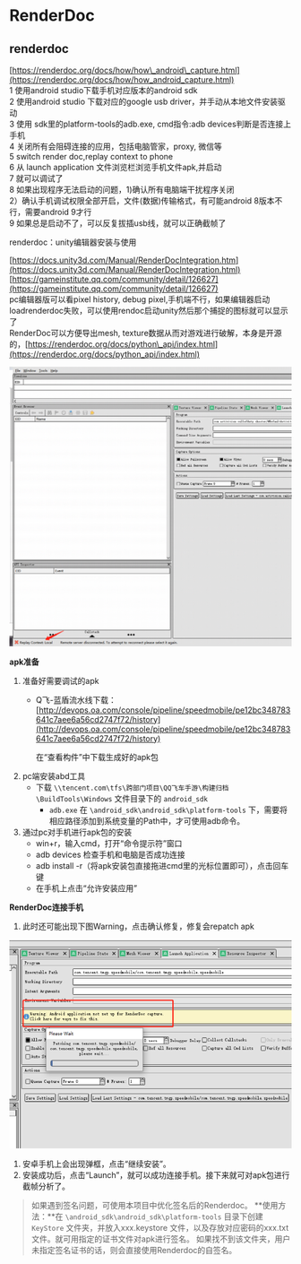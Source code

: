 # RenderDoc

## renderdoc

 [https://renderdoc.org/docs/how/how\_android\_capture.html](https://renderdoc.org/docs/how/how_android_capture.html)  
1 使用android studio下载手机对应版本的android sdk  
2 使用android studio 下载对应的google usb driver，并手动从本地文件安装驱动  
3 使用 sdk里的platform-tools的adb.exe, cmd指令:adb devices判断是否连接上手机  
4 关闭所有会阻碍连接的应用，包括电脑管家，proxy, 微信等  
5 switch render doc,replay context to phone  
6 从 launch application 文件浏览栏浏览手机文件apk,并启动  
7 就可以调试了  
8 如果出现程序无法启动的问题，1\)确认所有电脑端干扰程序关闭  
2）确认手机调试权限全部开启，文件\(数据\)传输格式，有可能android 8版本不行，需要android 9才行  
9 如果总是启动不了，可以反复拔插usb线，就可以正确截帧了  
  
renderdoc：unity编辑器安装与使用

[https://docs.unity3d.com/Manual/RenderDocIntegration.htm](https://docs.unity3d.com/Manual/RenderDocIntegration.html)  
[https://gameinstitute.qq.com/community/detail/126627](https://gameinstitute.qq.com/community/detail/126627)  
pc编辑器版可以看pixel history, debug pixel,手机端不行，如果编辑器启动loadrenderdoc失败，可以使用rendoc启动unity然后那个捕捉的图标就可以显示了  
RenderDoc可以方便导出mesh, texture数据从而对游戏进行破解，本身是开源的，[https://renderdoc.org/docs/python\_api/index.html](https://renderdoc.org/docs/python_api/index.html)



![RenderDoc](../../.gitbook/assets/image.png)

**apk准备**

1. 准备好需要调试的apk
   * Q飞-蓝盾流水线下载：[http://devops.oa.com/console/pipeline/speedmobile/pe12bc348783641c7aee6a56cd2747f72/history](http://devops.oa.com/console/pipeline/speedmobile/pe12bc348783641c7aee6a56cd2747f72/history)  

     在“查看构件”中下载生成好的apk包
2. pc端安装abd工具
   * 下载 `\\tencent.com\tfs\跨部门项目\QQ飞车手游\构建归档\BuildTools\Windows` 文件目录下的 `android_sdk` 
     * `adb.exe` 在 `\android_sdk\android_sdk\platform-tools` 下，需要将相应路径添加到系统变量的Path中，才可使用adb命令。
3. 通过pc对手机进行apk包的安装
   * win+r，输入cmd，打开“命令提示符”窗口
   * adb devices 检查手机和电脑是否成功连接
   * adb install -r（将apk安装包直接拖进cmd里的光标位置即可），点击回车键
   * 在手机上点击“允许安装应用”

**RenderDoc连接手机**

1. 此时还可能出现下图Warning，点击确认修复，修复会repatch apk 

![](../../.gitbook/assets/image%20%28217%29.png)

1. 安卓手机上会出现弹框，点击“继续安装”。
2. 安装成功后，点击“Launch”，就可以成功连接手机。接下来就可对apk包进行截帧分析了。

> 如果遇到签名问题，可使用本项目中优化签名后的Renderdoc。 **使用方法：**在 `\android_sdk\android_sdk\platform-tools` 目录下创建 `KeyStore` 文件夹，并放入xxx.keystore 文件，以及存放对应密码的xxx.txt 文件。就可用指定的证书文件对apk进行签名。 如果找不到该文件夹，用户未指定签名证书的话，则会直接使用Renderdoc的自签名。


